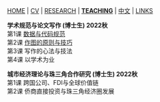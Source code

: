 [HOME](./index.md) | [CV](./assets/CV_FanghaoChen_220509.pdf) | [RESEARCH](./research.md) | [**TEACHING**](./teaching.md) | [中文](./chinesepage.md) | [LINKS](./links.md)

**学术规范与论文写作 (博士生) 2022秋** <br/>
第1课 [数据与代码规范](./assets/第1课_数据与代码管理_220911.pptx) <br/>
第2课 [作图的原则与技巧](./assets/第2课_作图的原则与技巧_220911.pptx) <br/>
第3课 写作的心法与技法 <br/>
第4课 以学术为业 <br/>

**城市经济理论与珠三角合作研究 (博士生) 2022秋** <br/>
第1课 跨国公司、FDI与全球价值链 <br/>
第2课 侨商直接投资与珠三角经济圈发展 <br/>
